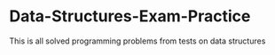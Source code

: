 # Data-Structures-Exam-Practice
This is all solved programming problems from tests on data structures
